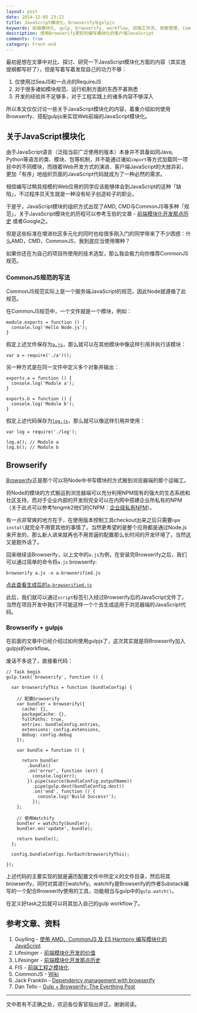 ```yaml
---
layout: post
date: 2014-12-05 23:22
title: JavaScript模块化、Browserify与gulpjs
keywords: 前端模块化, gulp, browserify, workflow, 前端工作流, 依赖管理, CommonJS, AMD
description: 使用Browserify更好的编写模块化的客户端JavaScript
comments: true
category: Front-end
---
```


最初是想在文章中对比、探讨、研究一下JavaScript模块化方面的内容（其实连提纲都写好了），但是写着写着发现自己的功力不够：

1. 仅使用过SeaJS和一点点的RequireJS
2. 对于很多诸如模块规范、运行机制方面的东西不甚熟悉
3. 开发的经验并不足够多，对于工程实践上的诸多内容不够深入

所以本文仅仅讨论一些关于JavaScript模块化的内容，着重介绍如何使用Browserify、搭配gulpjs来实现Web前端的JavaScript模块化。

## 关于JavaScript模块化

由于JavaScript语言（泛指当前广泛使用的版本）本身并不具备如同Java, Python等语言的类、模块、包等机制，并不能通过诸如`import`等方式加载同一项目中的不同模块，而随着Web开发方式的演进、客户端JavaScript的大放异彩，更加「有序」地组织页面的JavaScript代码就成为了一种必然的需求。

相信编写过稍具规模的Web应用的同学应该能够体会到JavaScript的这种「缺陷」，不过程序员天生就是一种没有轮子创造轮子的职业。

于是乎，JavaScript模块的组织方式出现了AMD, CMD与CommonJS等多种「规范」，关于JavaScript模块化的历程可以参考玉伯的文章 - [前端模块化开发那点历史](https://github.com/seajs/seajs/issues/588) 或者Google之。

但是这些标准在增进社区多元化的同时也给很多刚入门的同学带来了不少困惑：什么AMD，CMD，CommonJS，我到底应当使用哪种？

如果你还在为自己的项目所使用的技术选型，那么我会极力向你推荐CommonJS规范。

### CommonJS规范的写法

CommonJS规范实际上是一个服务端JavaScript的规范，因此Node就遵循了此规范。

在CommonJS规范中，一个文件就是一个模块，例如：

```
module.exports = function () {
  console.log('Hello Node.js');
}
```

假定上述文件保存为[`a.js`](/examples/browserify/a.js)，那么就可以在其他模块中像这样引用并执行该模块：

```
var a = require('./a')();
```

另一种方式是在同一文件中定义多个对象并输出：

```
exports.a = function () {
  console.log('Module a');
}

exports.b = function () {
  console.log('Module b');
}
```

假定上述代码保存为[`log.js`](/examples/browserify/log.js)，那么就可以像这样引用并使用：

```
var log = require('./log');

log.a(); // Module a
log.b(); // Module b
```

## Browserify

[Browserify](//browserify.org)正是那个可以将Node中书写模块的方式搬到浏览器端的那个运输工。

将Node的模块的方式搬运到浏览器端可以充分利用NPM现有的强大的生态系统和社区支持，而对于企业内部的开发则完全可以在内网中搭建企业所私有的NPM（关于此点可以参考fengmk2他们的CNPM：[企业级私有NPM](http://www.slideshare.net/kingsoft1/cnpm-jsdc2014tw)）。

有一点非常爽的地方在于，在使用版本控制工具checkout出来之后只需要`npm install`就完全不用管其他的事情了。当然更希望的是整个应用都是通过Node.js来开发的，那么新人进来就再也不用苦逼的配置那么长时间的开发环境了，当然这又是题外话了。

回来继续谈Browserify，以上文中的`a.js`为例，在安装完Browserify之后，我们可以通过简单的命令将`a.js` browserify:

```
browserify a.js -o a-browserified.js
```

[点此查看生成后的`a-browserified.js`](/examples/browserify/a-browserified.js)

此后，我们就可以通过`script`标签引入经过Browserify后的JavaScript文件了，当然在项目开发中我们不可能这样一个个去生成适用于浏览器端的JavaScript代码。

### Browserify + gulpjs

在前面的文章中已经介绍过如何使用gulpjs了，这次其实就是将Browserify加入gulpjs的workflow。

废话不多说了，直接看代码：

```
// Task begin
gulp.task('browserify', function () {

  var browserifyThis = function (bundleConfig) {

    // 配置browserify
    var bundler = browserify({
      cache: {},
      packageCache: {},
      fullPaths: true,
      entries: bundleConfig.entries,
      extensions: config.extensions,
      debug: config.debug
    });

    var bundle = function () {

      return bundler
        .bundle()
        .on('error', function (err) {
          console.log(err);
        }).pipe(source(bundleConfig.outputName))
          .pipe(gulp.dest(bundleConfig.dest))
          .on('end', function () {
            console.log('Build Success!');
          });
    };

    // 使用Watchify
    bundler = watchify(bundler);
    bundler.on('update', bundle);

    return bundle();
  };

  config.bundleConfigs.forEach(browserifyThis);

});
```

上述代码的主要实现的就是遍历配置文件中所定义的文件目录，然后将其browserify，同时对其进行watchify。watchify是Browserify的作者Substack编写的一个配合Browserify使用的工具，功能相当与gulp中的`gulp.watch()`。

在定义好task之后就可以将其加入自己的gulp workflow了。

## 参考文章、资料

1. Guyiling - [使用 AMD、CommonJS 及 ES Harmony 编写模块化的JavaScript](http://justineo.github.io/singles/writing-modular-js/)
2. Lifesinger - [前端模块化开发的价值](https://github.com/seajs/seajs/issues/547)
3. Lifesinger - [前端模块化开发那点历史](https://github.com/seajs/seajs/issues/588)
4. FIS - [前端工程之模块化](http://fex.baidu.com/blog/2014/03/fis-module/)
5. CommonJS - [Wiki](http://wiki.commonjs.org/wiki/CommonJS)
6. Jack Franklin - [Dependency management with browserify](http://javascriptplayground.com/blog/2013/09/browserify/)
7. Dan Tello - [Gulp + Browserify: The Everthing Post](http://viget.com/extend/gulp-browserify-starter-faq)

---

文中若有不正确之处，欢迎各位客官指出斧正。谢谢阅读。

